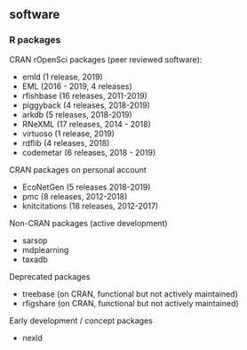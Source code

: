 ## software

### R packages

CRAN rOpenSci packages (peer reviewed software):

- emld (1 release, 2019)
- EML (2016 - 2019, 4 releases)
- rfishbase (16 releases, 2011-2019)
- piggyback (4 releases, 2018-2019)
- arkdb (5 releases, 2018-2019)
- RNeXML (17 releases, 2014 - 2018)
- virtuoso (1 release, 2019)
- rdflib (4 releases, 2018)
- codemetar (6 releases, 2018 - 2019)

CRAN packages on personal account

- EcoNetGen (5 releases 2018-2019)
- pmc (8 releases, 2012-2018)
- knitcitations (18 releases, 2012-2017)

Non-CRAN packages (active development)

- sarsop
- mdplearning
- taxadb


Deprecated packages

- treebase (on CRAN, functional but not actively maintained)
- rfigshare (on CRAN, functional but not actively maintained)

Early development / concept packages

- nexld